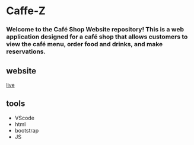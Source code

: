 # Caffe-Z

### Welcome to the Café Shop Website repository! This is a web application designed for a café shop that allows customers to view the café menu, order food and drinks, and make reservations.

## website
[live](https://mufidalnadi.github.io/Cafe-Z/)

## tools
- VScode
- html 
- bootstrap
- JS